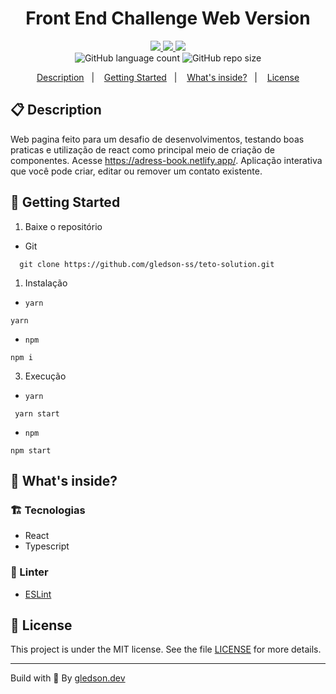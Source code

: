 <h1 align="center">
  Front End Challenge Web Version
</h1>

<!-- Badges -->
<p align="center">
  <!-- if your  -->
  <a href="https://github.com/gledson-ss/front-end-coding-evaluation-web/graphs/commit-activity" alt="Maintenance">
    <img src="https://img.shields.io/badge/Maintained%3F-yes-1EAE72.svg" />
  </a>

  <!-- if your app is a website -->
  <a href="https://adress-book.netlify.app/" alt="Website https://doe-teto.netlify.app/">
    <img src="https://img.shields.io/website-up-down-1EAE72-red/https/adress-book.netlify.app" />
  </a>

  <!-- License -->
  <a href="./LICENSE" alt="License: MIT">
    <img src="https://img.shields.io/badge/License-MIT-1EAE72.svg" />
  </a>

  <br/>

  <img alt="GitHub language count" src="https://img.shields.io/github/languages/count/gledson-ss/front-end-coding-evaluation-web?color=blue">

  <!-- GitHub repo size -->
  <img alt="GitHub repo size" src="https://img.shields.io/github/repo-size/gledson-ss/front-end-coding-evaluation-web">


</p>

<!-- summary -->
<p align="center">
  <a href="#clipboard-description">Description</a>&nbsp;&nbsp;&nbsp;|&nbsp;&nbsp;&nbsp;
  <a href="#rocket-getting-started">Getting Started</a>&nbsp;&nbsp;&nbsp;|&nbsp;&nbsp;&nbsp;
  <a href="#-whats-inside">What's inside?</a>&nbsp;&nbsp;&nbsp;|&nbsp;&nbsp;&nbsp;
  <a href="#memo-license">License</a>
</p>

## :clipboard: Description

Web pagina feito para um desafio de desenvolvimentos, testando boas praticas e utilização de react como principal meio de criação de componentes. Acesse https://adress-book.netlify.app/.
Aplicação interativa que você pode criar, editar ou remover um contato existente.

## :rocket: Getting Started

1. Baixe o repositório

  - Git
```shell
  git clone https://github.com/gledson-ss/teto-solution.git
```

1. Instalação
  - `yarn`
   ```shell
   yarn
   ```
  - `npm`
   ```shell
   npm i
   ```

3. Execução
  - `yarn`

  ```shell
   yarn start
  ```
  - `npm`
   ```shell
   npm start
   ```

## 🧐  What's inside?

### :building_construction: Tecnologias
  - React
  - Typescript

### :lipstick: Linter 
  - [ESLint](https://eslint.org/)


## :memo: License

This project is under the MIT license. See the file [LICENSE](LICENSE) for more details.

---

Build with 💙 By [gledson.dev](https://gledson.dev/)
